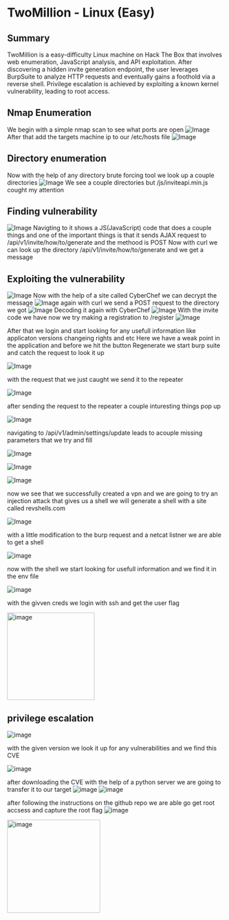 # TwoMillion - Linux (Easy)
## Summary
TwoMillion is a easy-difficulty Linux machine on Hack The Box that involves web enumeration, JavaScript analysis, and API exploitation. After discovering a hidden invite generation endpoint, the user leverages BurpSuite to analyze HTTP requests and eventually gains a foothold via a reverse shell. Privilege escalation is achieved by exploiting a known kernel vulnerability, leading to root access.
## Nmap Enumeration

We begin with a simple nmap scan to see what ports are open
![Image](https://github.com/user-attachments/assets/2a4fad03-3938-45d8-b874-909f2adf62ca)
After that add the targets machine ip to our /etc/hosts file
![Image](https://github.com/user-attachments/assets/555552a1-d2e0-4bc1-9a8f-2f604bcf078f)
## Directory enumeration

Now with the help of any directory brute forcing tool we look up a couple directories
![Image](https://github.com/user-attachments/assets/61811d99-6796-471d-a061-b716e462c045)
We see a couple directories but /js/inviteapi.min.js cought my attention
## Finding vulnerability

![Image](https://github.com/user-attachments/assets/b8bc79b3-f4e6-4e53-9635-93387f548b5d)
Navigting to it shows a JS(JavaScript) code that does a couple things
and one of the important things is that it sends AJAX request to /api/v1/invite/how/to/generate and the methood is POST
Now with curl we can look up the directory /api/v1/invite/how/to/generate and we get a message 

## Exploiting the vulnerability
![Image](https://github.com/user-attachments/assets/961d29c7-9c42-4eb9-8771-4941c1051597)
Now with the help of a site called CyberChef we can decrypt the message
![Image](https://github.com/user-attachments/assets/5193ac1a-91fa-4116-8bc3-f569bb431701)
again with curl we send a POST request to the directory we got
![Image](https://github.com/user-attachments/assets/2d5be34a-a151-432d-80dc-5ab6e3a5f0c2)
Decoding it again with CyberChef
![Image](https://github.com/user-attachments/assets/d5d18897-af9b-4819-aa34-518df9ad1ab0)
With the invite code we have now we try making a registration to /register
![Image](https://github.com/user-attachments/assets/07e6f324-4ae8-42ae-be2b-c31adf7b4255)

After that we login and start looking for any usefull information like applicaton versions changeing rights and etc
Here we have a weak point in the application and before we hit the button Regenerate we start burp suite and catch the request to look it up

![Image](https://github.com/user-attachments/assets/a8b1e1f9-3a93-46f9-bb54-54ed5eb71396)

with the request that we just caught we send it to the repeater 

![Image](https://github.com/user-attachments/assets/cbc6ea65-8683-4439-9f77-3028a24c2da2)

after sending the request to the repeater a couple inturesting things pop up

![Image](https://github.com/user-attachments/assets/76c4be23-b0e1-486b-855d-1c492cb3b3c8)

navigating to /api/v1/admin/settings/update leads to acouple missing parameters that we try and fill

![Image](https://github.com/user-attachments/assets/19cbc2e7-1310-47e1-8cfe-b43394c263b5)


![Image](https://github.com/user-attachments/assets/180b8c7a-da92-4656-8dff-ffe2929d5eca)

![Image](https://github.com/user-attachments/assets/259a1b78-b307-4b84-9120-6cb9c3e8e94e)

now we see that we successfully created a vpn and we are going to try an injection attack that gives us a shell
we will generate a shell with a site called revshells.com

![Image](https://github.com/user-attachments/assets/555153fc-fd4b-4e72-95b0-024f362a0220)

with a little modification to the burp request and a netcat listner we are able to get a shell

![image](https://github.com/user-attachments/assets/a7feb3ea-4646-46a9-909f-1be49c272b4e)

now with the shell we start looking for usefull information and we find it in the env file

![image](https://github.com/user-attachments/assets/07d235c4-40b1-457a-9878-e3815a835eb7)

with the givven creds we login with ssh and get the user flag

<img width="203" alt="image" src="https://github.com/user-attachments/assets/9a16f6cc-833b-41f7-993d-09e3c5250922" />

## privilege escalation
![image](https://github.com/user-attachments/assets/8fdb91f6-6650-435e-b795-f185494ee1ab)

with the given version we look it up for any vulnerabilities and we find this CVE

![image](https://github.com/user-attachments/assets/b107dcfa-d970-4de9-8256-acebae7d726b)

after downloading the CVE with the help of a python server we are going to transfer it to our target
![image](https://github.com/user-attachments/assets/7a2fb9b0-8ee0-4190-98b4-a2865bcaaa37)
![image](https://github.com/user-attachments/assets/a72ee8e8-09c0-4535-8e58-a2253e68e361)

after following the instructions on the github repo we are able go get root accsess and capture the root flag
![image](https://github.com/user-attachments/assets/7b4290d0-2601-4cd2-8d35-9a1343b857e2)

<img width="216" alt="image" src="https://github.com/user-attachments/assets/4adaee00-0d7b-43b4-a503-bd3b82d3b1c8" />


